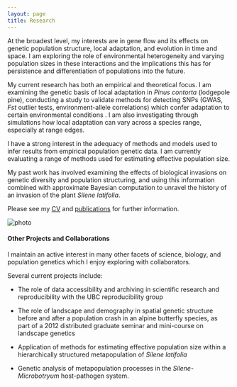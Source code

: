 ```yaml
---
layout: page
title: Research
---
```


At the broadest level, my interests are in gene flow and its effects on genetic population 
structure, local adaptation, and evolution in time and space. I am exploring the role of 
environmental heterogeneity and varying population sizes in these interactions and the 
implications this has for persistence and differentiation of populations into the future.

My current research has both an empirical and theoretical focus. I am examining the genetic 
basis of local adaptation in *Pinus contorta* (lodgepole pine), conducting a study to validate 
methods for detecting SNPs (GWAS, *Fst* outlier tests, environment-allele correlations) which 
confer adaptation to certain environmental conditions . I am also investigating through 
simulations how local adaptation can vary across a species range, especially at range edges.

I have a strong interest in the adequacy of methods and models used to infer results from 
empirical population genetic data. I am currently evaluating a range of methods used for 
estimating effective population size.

My past work has involved examining the effects of biological invasions on genetic diversity 
and population structuring, and using this information combined with approximate Bayesian 
computation to unravel the history of an invasion of the plant *Silene latifolia*.


Please see my [CV](https://github.com/kjgilbert/kjgilbert.github.io/raw/master/pdfs/KGilbert_Resume.pdf) 
and [publications](http://kjgilbert.github.io/publications/) for further information.

![photo](https://github.com/kjgilbert/kjgilbert.github.io/raw/master/extras/Fst_Photo.png)

#### Other Projects and Collaborations

I maintain an active interest in many other facets of science, biology, and population 
genetics which I enjoy exploring with collaborators.

Several current projects include:

- The role of data accessibility and archiving in scientific research and reproducibility 
with the UBC reproducibility group

-  The role of landscape and demography in spatial genetic structure before and after a 
population crash in an alpine butterfly species, as part of a 2012 distributed graduate 
seminar and mini-course on landscape genetics

- Application of methods for estimating effective population size within a hierarchically 
structured metapopulation of *Silene latifolia*

- Genetic analysis of metapopulation processes in the *Silene-Microbotryum* host-pathogen 
system.


